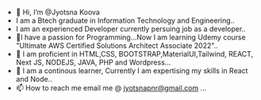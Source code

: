 - 👋 Hi, I’m @Jyotsna Koova
- I am a Btech graduate in Information Technology and Engineering..
- I am an experienced Developer currently persuing job as a developer..
- 👀I have a passion for Programming...Now I am learning Udemy course "Ultimate AWS Certified Solutions Architect Associate 2022"..
- 🌱 I am proficient in HTML,CSS, BOOTSTRAP,MaterialUI,Tailwind, REACT, Next JS, NODEJS, JAVA, PHP and Wordpress...
- 💞️ I am a continous learner, Currently I am expertising my skills in React and Node..
- 📫 How to reach me email me @ jyotsnapnr@gmail.com ...

<!---
Jyotsnapnr/Jyotsnapnr is a ✨ special ✨ repository because its `README.md` (this file) appears on your GitHub profile.
You can click the Preview link to take a look at your changes.
--->
